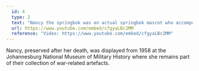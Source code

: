 ```yaml
---
  id: 4
  type: 2
  text: "Nancy the springbok was an actual springbok mascot who accompanied the 4th regiment of the South African Infantry Brigade to Egypt and France during WW1."
  url: https://www.youtube.com/embed/cfgyaLBc2MM
  reference: "Video: https://www.youtube.com/embed/cfgyaLBc2MM"
---
```

Nancy, preserved after her death, was displayed from 1958 at the Johannesburg National Museum of Military History where she remains part of their collection of war-related artefacts.
        